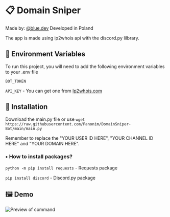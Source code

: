 
# 📋 Domain Sniper
Made by: [@blue.dev](https://bluee.dev/)
Developed in Poland


The app is made using ip2whois api with the discord.py lilbrary.
## 🔰 Environment Variables

To run this project, you will need to add the following environment variables to your .env file

`BOT_TOKEN`

`API_KEY` - You can get one from [Ip2whois.com](https://ip2whois.com/)


## 🔨 Installation

Download the main.py file 
or use
```wget https://raw.githubusercontent.com/Panonim/DomainSniper-Bot/main/main.py```

Remember to replace the "YOUR USER ID HERE", "YOUR CHANNEL ID HERE" and "YOUR DOMAIN HERE".

### • How to install packages?

`python -m pip install requests` - Requests package

`pip install discord` - Discord.py package
## 🖼 Demo

![Preview of command](https://i.postimg.cc/gc8yqtSh/3453454345-removebg-preview.png)
